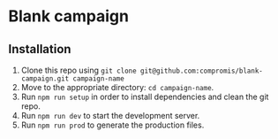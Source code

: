 # Blank campaign

## Installation

1. Clone this repo using `git clone git@github.com:compromis/blank-campaign.git campaign-name`
2. Move to the appropriate directory: `cd campaign-name`.
3. Run `npm run setup` in order to install dependencies and clean the git repo.
4. Run `npm run dev` to start the development server.
5. Run `npm run prod` to generate the production files.
